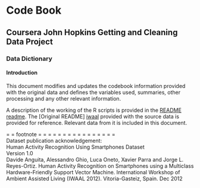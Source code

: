 # Code Book
## Coursera John Hopkins Getting and Cleaning Data Project
### Data Dictionary
#### Introduction
This document modifies and updates the codebook information provided with the original data and defines the variables used, summaries, other processing and any other relevant information.

A description of the working of the R scripts is provided in the [README] [readme]. The [Original README] [iwaal] provided with the source data is provided for reference. Relevant data from it is included in this document.














[readme]: https://github.com/andrewb47/getdata_project/blob/master/README.md
[iwaal]: https://github.com/andrewb47/getdata_project/blob/master/IWAAL_README.pdf

= = footnote = = = = = = = = = = = = = = = =   
Dataset publication acknowledgement:   
Human Activity Recognition Using Smartphones Dataset   
Version 1.0   
Davide Anguita, Alessandro Ghio, Luca Oneto, Xavier Parra and Jorge L. Reyes-Ortiz. Human Activity Recognition on Smartphones using a Multiclass Hardware-Friendly Support Vector Machine. International Workshop of Ambient Assisted Living (IWAAL 2012). Vitoria-Gasteiz, Spain. Dec 2012